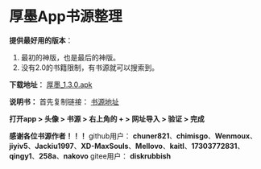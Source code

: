 # 厚墨App书源整理

**提供最好用的版本**：
1. 最初的神版，也是最后的神版。
2. 没有2.0的书籍限制，有书源就可以搜索到。

**下载地址**：
[厚墨_1.3.0.apk](https://tool.double71.com/houmo/厚墨_1.3.0.apk)

**说明书：** 首先复制链接：
[书源地址](https://cdn.jsdelivr.net/gh/double71/BookSourceRepository@master/repository.json)

**打开app > 头像 > 书源 > 右上角的 + > 网址导入 > 验证 > 完成**

**感谢各位书源作者！！！**
github用户：
**chuner821**、**chimisgo**、**Wenmoux**、**jiyiv5**、**Jackiu1997**、**XD-MaxSouls**、**Mellovo**、**kaitl**、**17303772831**、**qingy1**、**258a**、**nakovo**
gitee用户：
**diskrubbish**

